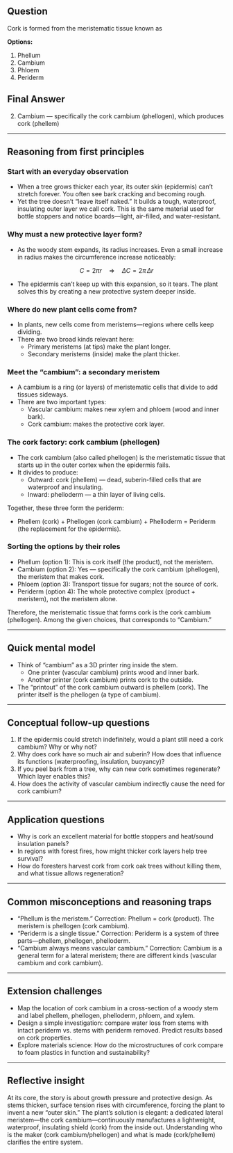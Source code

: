 ## Question
Cork is formed from the meristematic tissue known as

**Options:**

1. Phellum
2. Cambium
3. Phloem
4. Periderm

## Final Answer
2. Cambium — specifically the cork cambium (phellogen), which produces cork (phellem)

---

## Reasoning from first principles

### Start with an everyday observation
- When a tree grows thicker each year, its outer skin (epidermis) can’t stretch forever. You often see bark cracking and becoming rough.
- Yet the tree doesn’t “leave itself naked.” It builds a tough, waterproof, insulating outer layer we call cork. This is the same material used for bottle stoppers and notice boards—light, air-filled, and water-resistant.

### Why must a new protective layer form?
- As the woody stem expands, its radius increases. Even a small increase in radius makes the circumference increase noticeably:
```math
C = 2\pi r \quad \Rightarrow \quad \Delta C = 2\pi \,\Delta r
```
- The epidermis can’t keep up with this expansion, so it tears. The plant solves this by creating a new protective system deeper inside.

### Where do new plant cells come from?
- In plants, new cells come from meristems—regions where cells keep dividing.
- There are two broad kinds relevant here:
  - Primary meristems (at tips) make the plant longer.
  - Secondary meristems (inside) make the plant thicker.

### Meet the “cambium”: a secondary meristem
- A cambium is a ring (or layers) of meristematic cells that divide to add tissues sideways.
- There are two important types:
  - Vascular cambium: makes new xylem and phloem (wood and inner bark).
  - Cork cambium: makes the protective cork layer.

### The cork factory: cork cambium (phellogen)
- The cork cambium (also called phellogen) is the meristematic tissue that starts up in the outer cortex when the epidermis fails.
- It divides to produce:
  - Outward: cork (phellem) — dead, suberin-filled cells that are waterproof and insulating.
  - Inward: phelloderm — a thin layer of living cells.

Together, these three form the periderm:
- Phellem (cork) + Phellogen (cork cambium) + Phelloderm = Periderm (the replacement for the epidermis).

### Sorting the options by their roles
- Phellum (option 1): This is cork itself (the product), not the meristem.
- Cambium (option 2): Yes — specifically the cork cambium (phellogen), the meristem that makes cork.
- Phloem (option 3): Transport tissue for sugars; not the source of cork.
- Periderm (option 4): The whole protective complex (product + meristem), not the meristem alone.

Therefore, the meristematic tissue that forms cork is the cork cambium (phellogen). Among the given choices, that corresponds to “Cambium.”

---

## Quick mental model
- Think of “cambium” as a 3D printer ring inside the stem.
  - One printer (vascular cambium) prints wood and inner bark.
  - Another printer (cork cambium) prints cork to the outside.
- The “printout” of the cork cambium outward is phellem (cork). The printer itself is the phellogen (a type of cambium).

---

## Conceptual follow-up questions
1. If the epidermis could stretch indefinitely, would a plant still need a cork cambium? Why or why not?
2. Why does cork have so much air and suberin? How does that influence its functions (waterproofing, insulation, buoyancy)?
3. If you peel bark from a tree, why can new cork sometimes regenerate? Which layer enables this?
4. How does the activity of vascular cambium indirectly cause the need for cork cambium?

---

## Application questions
- Why is cork an excellent material for bottle stoppers and heat/sound insulation panels?
- In regions with forest fires, how might thicker cork layers help tree survival?
- How do foresters harvest cork from cork oak trees without killing them, and what tissue allows regeneration?

---

## Common misconceptions and reasoning traps
- “Phellum is the meristem.” Correction: Phellum = cork (product). The meristem is phellogen (cork cambium).
- “Periderm is a single tissue.” Correction: Periderm is a system of three parts—phellem, phellogen, phelloderm.
- “Cambium always means vascular cambium.” Correction: Cambium is a general term for a lateral meristem; there are different kinds (vascular cambium and cork cambium).

---

## Extension challenges
- Map the location of cork cambium in a cross-section of a woody stem and label phellem, phellogen, phelloderm, phloem, and xylem.
- Design a simple investigation: compare water loss from stems with intact periderm vs. stems with periderm removed. Predict results based on cork properties.
- Explore materials science: How do the microstructures of cork compare to foam plastics in function and sustainability?

---

## Reflective insight
At its core, the story is about growth pressure and protective design. As stems thicken, surface tension rises with circumference, forcing the plant to invent a new “outer skin.” The plant’s solution is elegant: a dedicated lateral meristem—the cork cambium—continuously manufactures a lightweight, waterproof, insulating shield (cork) from the inside out. Understanding who is the maker (cork cambium/phellogen) and what is made (cork/phellem) clarifies the entire system.